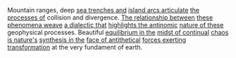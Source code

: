 
Mountain ranges, deep [sea trenches and](1/3/2/1/3/2/.Deep%20Sea%20Trenches) [island arcs articulate](1/3/2/1/3/3/.Island%20Arcs) [the processes of](3/1/1/2/2/2/1/1/1/2/2/1/.Process) collision and divergence. [The relationship between](1/3/1/3/1/3/.Ecological%20Relationships) [these phenomena weave](1/3/2/3/3/_Formation-Dissipation) [a dialectic that](1/1/2/1/.Existential%20Dialectics) [highlights the antinomic](2/3/3/3/_Disease-Wellness) [nature of these](1/1/_Intrinsic-Extrinsic) geophysical processes. Beautiful [equilibrium in the](2/2/2/1/3/1/.Equilibrium) [midst of continual](1/1/2/2/.Change) [chaos is nature's](_System-Chaos) [synthesis in the](1/3/1/2/3/2/1/1/2/2/1/.Synthesis) [face of antithetical](1/3/1/2/3/3/2/1/1/2/1/2/.Antisymmetric) [forces exerting transformation](1/2/1/3/2/.Transformations) at the very fundament of earth.

